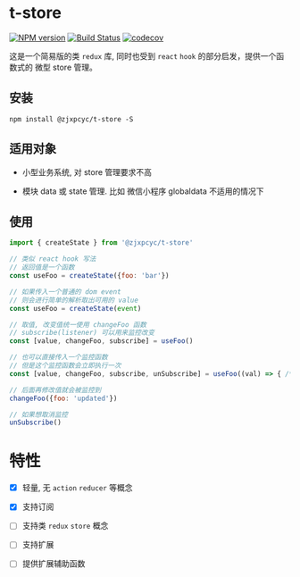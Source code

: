 # t-store
[![NPM version](https://img.shields.io/npm/v/%40zjxpcyc%2Ft-store.svg?style=flat)](https://www.npmjs.com/package/@zjxpcyc/t-store)
[![Build Status](https://travis-ci.org/zjxpcyc/t-store.svg?branch=master)](https://travis-ci.org/zjxpcyc/t-store)
[![codecov](https://codecov.io/gh/zjxpcyc/t-store/branch/master/graph/badge.svg)](https://codecov.io/gh/zjxpcyc/t-store)

这是一个简易版的类 `redux` 库, 同时也受到 `react` `hook` 的部分启发，提供一个函数式的 微型 store 管理。

## 安装

`npm install @zjxpcyc/t-store -S`

## 适用对象

* 小型业务系统, 对 store 管理要求不高

* 模块 data 或 state 管理. 比如 微信小程序 globaldata 不适用的情况下

## 使用

```javascript
import { createState } from '@zjxpcyc/t-store'

// 类似 react hook 写法
// 返回值是一个函数
const useFoo = createState({foo: 'bar'})

// 如果传入一个普通的 dom event
// 则会进行简单的解析取出可用的 value
const useFoo = createState(event)

// 取值, 改变值统一使用 changeFoo 函数
// subscribe(listener) 可以用来监控改变
const [value, changeFoo, subscribe] = useFoo()

// 也可以直接传入一个监控函数
// 但是这个监控函数会立即执行一次
const [value, changeFoo, subscribe, unSubscribe] = useFoo((val) => { /* 这里可以监控 val 的改变 */ })

// 后面再修改值就会被监控到
changeFoo({foo: 'updated'})

// 如果想取消监控
unSubscribe()

```

# 特性

* [x] 轻量, 无 `action` `reducer` 等概念

* [x] 支持订阅

* [ ] 支持类 `redux` `store` 概念

* [ ] 支持扩展

* [ ] 提供扩展辅助函数
